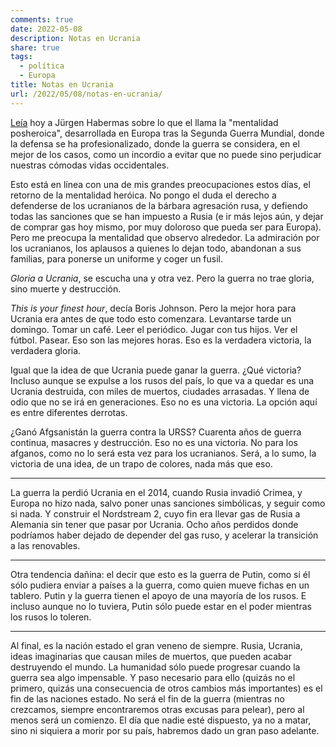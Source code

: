 ```yaml
---
comments: true
date: 2022-05-08
description: Notas en Ucrania
share: true
tags:
  - política
  - Europa
title: Notas en Ucrania
url: /2022/05/08/notas-en-ucrania/
---
```



[Leía](https://elpais.com/ideas/2022-05-07/hasta-donde-apoyamos-a-ucrania-habermas-el-gran-intelectual-aborda-el-dilema-de-europa.html) hoy a Jürgen Habermas sobre lo que el llama la "mentalidad posheroica", desarrollada en
Europa tras la Segunda Guerra Mundial, donde la defensa se ha profesionalizado, donde la guerra se considera, 
en el mejor de los casos, como un incordio a evitar que no puede sino perjudicar nuestras cómodas vidas occidentales.

Esto está en línea con una de mis grandes preocupaciones estos días, el retorno de la mentalidad heróica. No pongo el duda el derecho a defenderse de los ucranianos de la bárbara agresación rusa, y defiendo todas las sanciones que se han impuesto a Rusia (e ir más lejos aún, y dejar de comprar gas hoy mismo, por muy doloroso que pueda ser para Europa). Pero me preocupa la mentalidad que observo alrededor. La admiración por los ucranianos, los aplausos a quienes lo dejan todo, abandonan a sus familias, para ponerse un uniforme y coger un fusil.

*Gloria a Ucrania*, se escucha una y otra vez. Pero la guerra no trae gloria, sino muerte y destrucción.

*This is your finest hour*, decía Boris Johnson. Pero la mejor hora para Ucrania era antes de que todo esto comenzara. Levantarse tarde un domingo. Tomar un café. Leer el periódico. Jugar con tus hijos. Ver el fútbol. Pasear. Eso son las mejores horas. Eso es la verdadera victoria, la verdadera gloria.

Igual que la idea de que Ucrania puede ganar la guerra. ¿Qué victoria? Incluso aunque se expulse a los rusos del país, lo que va a quedar es una Ucrania destruida, con miles de muertos, ciudades arrasadas. Y llena de odio que no se irá en generaciones. Eso no es una victoria. La opción aquí es entre diferentes derrotas.

¿Ganó Afgsanistán la guerra contra la URSS? Cuarenta años de guerra continua, masacres y destrucción. Eso no es una victoria. No para los afganos, como no lo será esta vez para los ucranianos. Será, a lo sumo, la victoria de una idea, de un trapo de colores, nada más que eso.

***
La guerra la perdió Ucrania en el 2014, cuando Rusia invadió Crimea, y Europa no hizo nada, salvo poner unas sanciones simbólicas, y seguir como si nada. Y construir el Nordstream 2, cuyo fin era llevar gas de Rusia a Alemania sin tener que pasar por Ucrania. Ocho años perdidos donde podríamos haber dejado de depender del gas ruso, y acelerar la transición a las renovables. 

***

Otra tendencia dañina: el decir que esto es la guerra de Putin, como si él sólo pudiera enviar a países a la guerra, como quien mueve fichas en un tablero. Putin y la guerra tienen el apoyo de una mayoría de los rusos. E incluso aunque no lo tuviera, Putin sólo puede estar en el poder mientras los rusos lo toleren.

***

Al final, es la nación estado el gran veneno de siempre. Rusia, Ucrania, ideas imaginarias que causan miles de muertos, que pueden acabar destruyendo el mundo. La humanidad sólo puede progresar cuando la guerra sea algo impensable. Y paso necesario para ello (quizás no el primero, quizás una consecuencia de otros cambios más importantes) es el fin de las naciones estado. No será el fin de la guerra (mientras no crezcamos, siempre encontraremos otras excusas para pelear), pero al menos será un comienzo. El día que nadie esté dispuesto, ya no a matar, sino ni siquiera a morir por su país, habremos dado un gran paso adelante.
